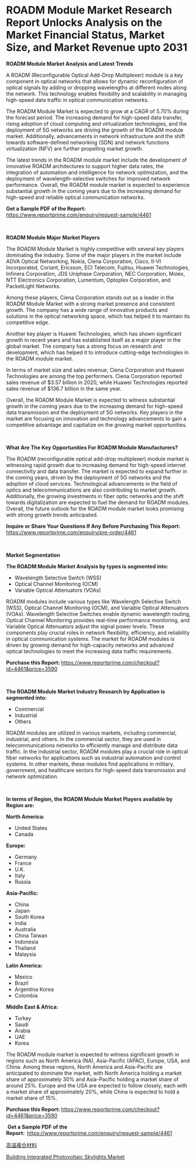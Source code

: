 <p><h1>ROADM Module Market Research Report Unlocks Analysis on the Market Financial Status, Market Size, and Market Revenue upto 2031</h1></p><p><strong>ROADM Module Market Analysis and Latest Trends</strong></p>
<p><p>A ROADM (Reconfigurable Optical Add-Drop Multiplexer) module is a key component in optical networks that allows for dynamic reconfiguration of optical signals by adding or dropping wavelengths at different nodes along the network. This technology enables flexibility and scalability in managing high-speed data traffic in optical communication networks.</p><p>The ROADM Module Market is expected to grow at a CAGR of 5.70% during the forecast period. The increasing demand for high-speed data transfer, rising adoption of cloud computing and virtualization technologies, and the deployment of 5G networks are driving the growth of the ROADM module market. Additionally, advancements in network infrastructure and the shift towards software-defined networking (SDN) and network functions virtualization (NFV) are further propelling market growth.</p><p>The latest trends in the ROADM module market include the development of innovative ROADM architectures to support higher data rates, the integration of automation and intelligence for network optimization, and the deployment of wavelength-selective switches for improved network performance. Overall, the ROADM module market is expected to experience substantial growth in the coming years due to the increasing demand for high-speed and reliable optical communication networks.</p></p>
<p><strong>Get a Sample PDF of the Report:&nbsp;</strong> <a href="https://www.reportprime.com/enquiry/request-sample/4461">https://www.reportprime.com/enquiry/request-sample/4461</a></p>
<p>&nbsp;</p>
<p><strong>ROADM Module Major Market Players</strong></p>
<p><p>The ROADM Module Market is highly competitive with several key players dominating the industry. Some of the major players in the market include ADVA Optical Networking, Nokia, Ciena Corporation, Cisco, II-VI Incorporated, Coriant, Ericsson, ECI Telecom, Fujitsu, Huawei Technologies, Infinera Corporation, JDS Uniphase Corporation, NEC Corporation, Molex, NTT Electronics Corporation, Lumentum, Optoplex Corporation, and PacketLight Networks.</p><p>Among these players, Ciena Corporation stands out as a leader in the ROADM Module Market with a strong market presence and consistent growth. The company has a wide range of innovative products and solutions in the optical networking space, which has helped it to maintain its competitive edge.</p><p>Another key player is Huawei Technologies, which has shown significant growth in recent years and has established itself as a major player in the global market. The company has a strong focus on research and development, which has helped it to introduce cutting-edge technologies in the ROADM module market.</p><p>In terms of market size and sales revenue, Ciena Corporation and Huawei Technologies are among the top performers. Ciena Corporation reported sales revenue of $3.57 billion in 2020, while Huawei Technologies reported sales revenue of $136.7 billion in the same year.</p><p>Overall, the ROADM Module Market is expected to witness substantial growth in the coming years due to the increasing demand for high-speed data transmission and the deployment of 5G networks. Key players in the market are focusing on innovation and technology advancements to gain a competitive advantage and capitalize on the growing market opportunities.</p></p>
<p>&nbsp;</p>
<p><strong>What Are The Key Opportunities For ROADM Module Manufacturers?</strong></p>
<p><p>The ROADM (reconfigurable optical add-drop multiplexer) module market is witnessing rapid growth due to increasing demand for high-speed internet connectivity and data transfer. The market is expected to expand further in the coming years, driven by the deployment of 5G networks and the adoption of cloud services. Technological advancements in the field of optics and telecommunications are also contributing to market growth. Additionally, the growing investments in fiber optic networks and the shift towards digitalization are expected to fuel the demand for ROADM modules. Overall, the future outlook for the ROADM module market looks promising with strong growth trends anticipated.</p></p>
<p><strong>Inquire or Share Your Questions If Any Before Purchasing This Report:</strong> <a href="https://www.reportprime.com/enquiry/pre-order/4461">https://www.reportprime.com/enquiry/pre-order/4461</a></p>
<p>&nbsp;</p>
<p><strong>Market Segmentation</strong></p>
<p><strong>The ROADM Module Market Analysis by types is segmented into:</strong></p>
<p><ul><li>Wavelength Selective Switch (WSS)</li><li>Optical Channel Monitoring (OCM)</li><li>Variable Optical Attenuators (VOAs)</li></ul></p>
<p><p>ROADM modules include various types like Wavelength Selective Switch (WSS), Optical Channel Monitoring (OCM), and Variable Optical Attenuators (VOAs). Wavelength Selective Switches enable dynamic wavelength routing, Optical Channel Monitoring provides real-time performance monitoring, and Variable Optical Attenuators adjust the signal power levels. These components play crucial roles in network flexibility, efficiency, and reliability in optical communication systems. The market for ROADM modules is driven by growing demand for high-capacity networks and advanced optical technologies to meet the increasing data traffic requirements.</p></p>
<p><strong>Purchase this Report:&nbsp;</strong><a href="https://www.reportprime.com/checkout?id=4461&price=3590">https://www.reportprime.com/checkout?id=4461&price=3590</a></p>
<p>&nbsp;</p>
<p><strong>The ROADM Module Market Industry Research by Application is segmented into:</strong></p>
<p><ul><li>Commercial</li><li>Industrial</li><li>Others</li></ul></p>
<p><p>ROADM modules are utilized in various markets, including commercial, industrial, and others. In the commercial sector, they are used in telecommunications networks to efficiently manage and distribute data traffic. In the industrial sector, ROADM modules play a crucial role in optical fiber networks for applications such as industrial automation and control systems. In other markets, these modules find applications in military, government, and healthcare sectors for high-speed data transmission and network optimization.</p></p>
<p>&nbsp;</p>
<p><strong>In terms of Region, the ROADM Module Market Players available by Region are:</strong></p>
<p>
    <p> <strong> North America: </strong>
        <ul>
            <li>United States</li>
            <li>Canada</li>
        </ul>
        </p> 
    <p> <strong> Europe: </strong>
        <ul>
            <li>Germany</li>
            <li>France</li>
            <li>U.K.</li>
            <li>Italy</li>
            <li>Russia</li>
        </ul>
        </p> 
    <p> <strong> Asia-Pacific: </strong>
        <ul>
            <li>China</li>
            <li>Japan</li>
            <li>South Korea</li>
            <li>India</li>
            <li>Australia</li>
            <li>China Taiwan</li>
            <li>Indonesia</li>
            <li>Thailand</li>
            <li>Malaysia</li>
        </ul>
        </p> 
    <p> <strong> Latin America: </strong>
        <ul>
            <li>Mexico</li>
            <li>Brazil</li>
            <li>Argentina Korea</li>
            <li>Colombia</li>
        </ul>
        </p> 
    <p> <strong> Middle East & Africa: </strong>
        <ul>
            <li>Turkey</li>
            <li>Saudi</li>
            <li>Arabia</li>
            <li>UAE</li>
            <li>Korea</li>
        </ul>
    </p>
    </p>
<p><p>The ROADM module market is expected to witness significant growth in regions such as North America (NA), Asia-Pacific (APAC), Europe, USA, and China. Among these regions, North America and Asia-Pacific are anticipated to dominate the market, with North America holding a market share of approximately 30% and Asia-Pacific holding a market share of around 25%. Europe and the USA are expected to follow closely, each with a market share of approximately 20%, while China is expected to hold a market share of 15%.</p></p>
<p><strong>Purchase this Report: </strong><a href="https://www.reportprime.com/checkout?id=4461&price=3590">https://www.reportprime.com/checkout?id=4461&price=3590</a></p>
<p>&nbsp;<strong>Get a Sample PDF of the Report:&nbsp;&nbsp;</strong><a href="https://www.reportprime.com/enquiry/request-sample/4461">https://www.reportprime.com/enquiry/request-sample/4461</a></p>
<p><strong></strong></p>
<p><p><a href="https://medium.com/@gustavorn8776xcc/%E9%AB%98%E6%B8%A9%E8%A4%87%E5%90%88%E6%9D%90%E6%96%99%E5%B8%82%E5%A0%B4%E3%81%AE%E3%83%A1%E3%83%88%E3%83%AA%E3%82%AF%E3%82%B9%E3%82%92%E3%83%87%E3%82%B3%E3%83%BC%E3%83%89%E3%81%99%E3%82%8B-%E5%B8%82%E5%A0%B4%E3%82%B7%E3%82%A7%E3%82%A2-%E3%83%88%E3%83%AC%E3%83%B3%E3%83%89-%E6%88%90%E9%95%B7%E3%83%91%E3%82%BF%E3%83%BC%E3%83%B3-a1f40c168208">高温複合材料</a></p><p><a href="https://github.com/mabutironaldo/Market-Research-Report-List-3/blob/main/building-integrated-photovoltaic-skylights-market.md">Building Integrated Photovoltaic Skylights Market</a></p></p>